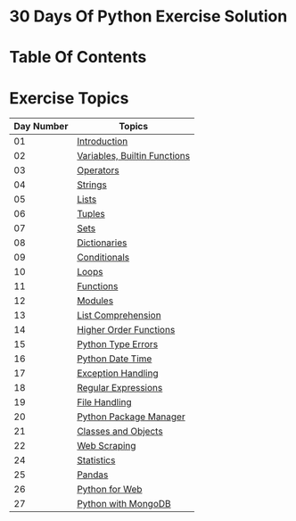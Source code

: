 # 30 Days Of Python Exercise Solution

# Table Of Contents

# Exercise Topics
| Day Number | Topics
|--- | ---
|01| [Introduction](https://github.com/MelihKrts/30-Days-Of-Python/tree/main/Day_01_Introduction)|
|02| [Variables, Builtin Functions](https://github.com/MelihKrts/30-Days-Of-Python/tree/main/Day_02_Variables,BuiltinFunctions)|
|03| [Operators](https://github.com/MelihKrts/30-Days-Of-Python/tree/main/Day_03_Operators)|
|04| [Strings](https://github.com/MelihKrts/30-Days-Of-Python/tree/main/Day_04_Strings)|
|05| [Lists](https://github.com/MelihKrts/30-Days-Of-Python/tree/main/Day_05_Lists)|
|06| [Tuples](https://github.com/MelihKrts/30-Days-Of-Python/tree/main/Day_06_Tuples)|
|07| [Sets](https://github.com/MelihKrts/30-Days-Of-Python/tree/main/Day_07_Sets)|
|08| [Dictionaries](https://github.com/MelihKrts/30-Days-Of-Python/tree/main/Day_08_Dictionaries)|
|09| [Conditionals](https://github.com/MelihKrts/30-Days-Of-Python/tree/main/Day_09_Conditionals)|
|10| [Loops](https://github.com/MelihKrts/30-Days-Of-Python/tree/main/Day_10_Loops)|
|11| [Functions](https://github.com/MelihKrts/30-Days-Of-Python/tree/main/Day_11_Functions)|
|12| [Modules](https://github.com/MelihKrts/30-Days-Of-Python/tree/main/Day_12_Modules)|
|13| [List Comprehension](https://github.com/MelihKrts/30-Days-Of-Python/tree/main/Day_13_List_Comprehension)|
|14| [Higher Order Functions](https://github.com/MelihKrts/30-Days-Of-Python/tree/main/Day_14_Higher_Order_Functions)|
|15| [Python Type Errors](https://github.com/MelihKrts/30-Days-Of-Python/tree/main/Day_15_Python_Type_Errors)|
|16| [Python Date Time](https://github.com/MelihKrts/30-Days-Of-Python/tree/main/Day_16_Python_Datetime)|
|17| [Exception Handling](https://github.com/MelihKrts/30-Days-Of-Python/tree/main/Day_17_Exception_Handling)|
|18| [Regular Expressions](https://github.com/MelihKrts/30-Days-Of-Python/tree/main/Day_18_Regular_Expressions)|
|19| [File Handling](https://github.com/MelihKrts/30-Days-Of-Python/tree/main/Day_19_File_Handling)|
|20| [Python Package Manager](https://github.com/MelihKrts/30-Days-Of-Python/tree/main/Day_20_Python_Package_Manager)|
|21| [Classes and Objects](https://github.com/MelihKrts/30-Days-Of-Python/tree/main/Day_21_Classes_and_Objects)|
|22| [Web Scraping](https://github.com/MelihKrts/30-Days-Of-Python/tree/main/Day_22_Web_Scraping)|
|24| [Statistics](https://github.com/MelihKrts/30-Days-Of-Python/tree/main/Day_24_Statistics)|
|25| [Pandas](https://github.com/MelihKrts/30-Days-Of-Python/tree/main/Day_25_Pandas)|
|26| [Python for Web](https://github.com/MelihKrts/30-Days-Of-Python/tree/main/Day_26_Python_For_Web)|
|27| [Python with MongoDB](https://github.com/MelihKrts/30-Days-Of-Python/tree/main/Day_27_Python_with_MongoDB)